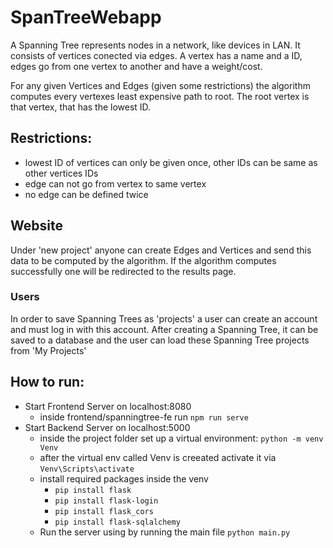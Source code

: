 # SpanTreeWebapp

A Spanning Tree represents nodes in a network, like devices in LAN.
It consists of vertices conected via edges.
A vertex has a name and a ID, edges go from one vertex to another and have a weight/cost.

For any given Vertices and Edges (given some restrictions) the algorithm computes every vertexes least expensive path to root.
The root vertex is that vertex, that has the lowest ID.

## Restrictions:
* lowest ID of vertices can only be given once, other IDs can be same as other vertices IDs
* edge can not go from vertex to same vertex
* no edge can be defined twice


## Website
Under 'new project' anyone can create Edges and Vertices and send this data to be computed by the algorithm.
If the algorithm computes successfully one will be redirected to the results page.

### Users
In order to save Spanning Trees as 'projects' a user can create an account and must log in with this account.
After creating a Spanning Tree, it can be saved to a database and the user can load these Spanning Tree projects from 'My Projects'

## How to run:
* Start Frontend Server on localhost:8080
  * inside frontend/spanningtree-fe run `npm run serve`
* Start Backend Server on localhost:5000
  * inside the project folder set up a virtual environment: `python -m venv Venv`
  * after the virtual env called Venv is creeated activate it via `Venv\Scripts\activate` 
  * install required packages inside the venv
    * `pip install flask`
    * `pip install flask-login`
    * `pip install flask_cors`
    * `pip install flask-sqlalchemy`
  * Run the server using by running the main file `python main.py`
